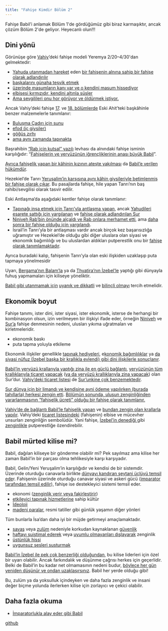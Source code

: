 ```yaml
---
title: "Fahişe Kimdir Bölüm 2"
---
```



Fahişe Babil’i anlamak Bölüm 1'de gördüğümüz gibi biraz karmaşıktır, ancak çözüm Bölüm 2'de geliyor. Heyecanlı olun!!!


## Dini yönü

<a name="bc8e"></a>
Görünüşe göre [Vahiy](https://www.bibleserver.com/TR/Vahiy17)’deki fahişe modeli Yeremya 2/20–4/30'dan gelmektedir:

- [Yahuda utanmadan hareket](https://www.bibleserver.com/TR/Yeremya2%3A20) eden [bir fahişenin alnına sahip bir fahişe olarak adlandırılır](https://www.bibleserver.com/TR/Yeremya3%3A3)
- [başkalarını günaha teşvik etmek](https://www.bibleserver.com/TR/Yeremya2%3A33)
- [üzerinde masumların kanı var ve o kendini masum hissediyor](https://www.bibleserver.com/TR/Yeremya2%3A34-35)
- [elbisesi kırmızıdır, kendini altınla süsler](https://www.bibleserver.com/TR/Yeremya4%3A30)
- [Ama sevgilileri onu hor görüyor ve öldürmek istiyor.](https://www.bibleserver.com/TR/Yeremya4%3A30)


Ancak Vahiy’deki fahişe [17](https://www.bibleserver.com/TR/Vahiy17%3A4). ve [18. bölümlerde](https://www.bibleserver.com/TR/Vahiy18%3A16) Eski Ahit’teki başkâhinle benzer malzemelerle tanımlanır:

- [Buluşma Çadırı için sunu](https://www.bibleserver.com/TR/M%C4%B1s%C4%B1rdan%20%C3%87%C4%B1k%C4%B1%C5%9F25%3A3-7)
- [efod (iç giysiler)](https://www.bibleserver.com/TR/M%C4%B1s%C4%B1rdan%20%C3%87%C4%B1k%C4%B1%C5%9F25%3A3-7)
- [göğüs zırhı](https://www.bibleserver.com/TR/M%C4%B1s%C4%B1rdan%20%C3%87%C4%B1k%C4%B1%C5%9F28%3A15-20)
- [ama aynı zamanda tapınakta](https://www.bibleserver.com/TR/2.Tarihler2%3A13-14)


Başrahibin [“Rab için kutsal” yazılı](https://www.bibleserver.com/TR/M%C4%B1s%C4%B1rdan%20%C3%87%C4%B1k%C4%B1%C5%9F28%3A35-38) levhası da alnındaki fahişe isminin karşılığıdır: “[Fahişelerin ve yeryüzünün iğrençliklerinin anası büyük Babil](https://www.bibleserver.com/TR/Vahiy17%3A5)”.

[Ayrıca fahişelik yapan bir kâhinin kızının ateşte yakılması](https://www.bibleserver.com/TR/Levililer21%3A9) da [Babil’e verilen hükümdür](https://www.bibleserver.com/TR/Vahiy18%3A8).

Hezekiel’de Tanrı [Yeruşalim’in karşısına aynı kâhin giysileriyle betimlenmiş bir fahişe olarak çıkar](https://www.bibleserver.com/TR/Hezekiel16%3A13-26). Bu pasajlarda fahişe, hile yapan Tanrı’nın baş rahibi/sevgilisi olarak tasvir edilir.

Eski Antlaşma’da aşağıdaki kentler fahişe olarak tanımlanır:

- [Tapınağı inşa etmek için Tanrı’yla antlaşma yapan](https://www.bibleserver.com/TR/1.Krallar5%3A12), ancak [Yahudileri esarete sattığı için yargılanan](https://www.bibleserver.com/TR/Amos1%3A9) ve [fahişe olarak adlandırılan Sur](https://www.bibleserver.com/TR/Ye%C5%9Faya23%3A15-18)
- [Niniveh Rab’bin önünde alçaldı ve Rab onlara merhamet etti](https://www.bibleserver.com/TR/Yunus3%3A5-10), ama [daha sonra bir fahişe olduğu için yargılandı](https://www.bibleserver.com/TR/Nahum3%3A4-7).
- İsrail’in Tanrı’yla bir antlaşması vardır ancak birçok kez başarısızlığa uğramıştır ve Hezekiel’de olduğu gibi diğer uluslara olan siyasi ve ekonomik bağımlılığı ve bu uluslardan aldıkları putperestlik onu bir [fahişe olarak tanımlamaktadır](https://www.bibleserver.com/TR/Hezekiel16%3A15-41).


Ayrıca buradaki kalıp, fahişenin Tanrı’yla olan eski ilişkiden uzaklaşıp puta tapmaya yönelmesidir

Uyarı, [Bergama’nın Balam’la](https://www.bibleserver.com/TR/Vahiy2%3A14) ya da [Thyatira’nın İzebel’le](https://www.bibleserver.com/TR/Vahiy2%3A20-22) yaptığı gibi dünyayla fuhuş yapmamaları için kiliseye yöneliktir.

[Babil gibi utanmamak için](https://www.bibleserver.com/TR/Vahiy17%3A16) [uyanık ve dikkatli](https://www.bibleserver.com/TR/Vahiy16%3A15) ve [bilinçli olmayı](https://www.bibleserver.com/TR/Vahiy3%3A17-18) tercih etmelidir.


## Ekonomik boyut

<a name="fb4b"></a>
Fahişe tanımı, ister dini, ister siyasi, ister ekonomik, isterse de herhangi bir kombinasyon olsun, izin verilmeyen bir ilişkiyi ifade eder, örneğin [Niniveh](https://www.bibleserver.com/TR/Nahum3%3A4-5) ve [Sur’a](https://www.bibleserver.com/TR/Ye%C5%9Faya23%3A15-18) fahişe denmesinin nedeni, ulusları yıkıma uğratmaları ve kirletmeleridir.

- ekonomik baskı
- puta tapma yoluyla etkileme


Ekonomik ilişkiler genellikle [tapınak hediyeleri](https://www.bibleserver.com/TR/Mika1%3A7), e[konomik bağımlılıklar](https://www.bibleserver.com/TR/Nahum3%3A4) ya [da siyasi nüfuz (İzebel başka bir krallıkla evlendi) gibi dini ilişkilerle sonuçlanır](https://www.bibleserver.com/TR/2.Krallar9%3A22).

[Babil’in yeryüzü krallarıyla yaptığı zina ile en güçlü bağlantı](https://www.bibleserver.com/TR/Vahiy17%3A2), [yeryüzünün tüm krallıklarıyla ticaret yapacak](https://www.bibleserver.com/TR/Ye%C5%9Faya23%3A17) ([ya da yeryüzü krallıklarıyla zina yapacak](https://biblehub.com/interlinear/isaiah/23-17.htm)) olan Sur’dur. [Vahiy’deki ticaret listesi](https://www.bibleserver.com/TR/Vahiy18%3A12-13) de [Sur’unkine çok benzemektedir](https://www.bibleserver.com/TR/Hezekiel27).

[Sur dünya için bir limandı ve kendisine ayni ödeme yapılırken (burada tahıllarla) herkesi zengin etti](https://www.bibleserver.com/TR/Ye%C5%9Faya23%3A1-3). [Bölümün sonunda, ulusun zenginliğinden yararlanmasının “fahişelik ücreti” olduğu bir fahişe olarak tanımlanır.](https://www.bibleserver.com/TR/Ye%C5%9Faya23%3A16-18)

[Vahiy’de de bağlantı Babil’le fahişelik yapan](https://www.bibleserver.com/TR/Vahiy18%3A3) ve [bundan zengin olan krallarla yapılır](https://www.bibleserver.com/TR/Vahiy18%3A9). Vahiy’deki [ticaret listesindeki](https://www.bibleserver.com/TR/Hezekiel27) (fahişenin) elbise ve mücevher unsurları zenginliğin sembolüdür. Yani fahişe, [İzebel’in denediği ](https://www.bibleserver.com/TR/2.Krallar9%3A30)gibi [zenginlikle](https://www.bibleserver.com/TR/Yeremya4%3A30) putperestliğe özendirebilir.


## Babil mürted kilise mi?

<a name="2815"></a>
Babil, dağılan kiliseye bir gönderme olabilir mi? Pek sayılmaz ama kilise her zaman Babil’in bir parçası olma tehlikesiyle karşı karşıyadır.

Babil, Gelin/Yeni Yeruşalim’in karşılığıdır ve kendisi de bir sistemdir. Üzerinde oturduğu canavarla birlikte [dünyayı kandıran şeytani üçlüyü temsil ede](../../../content/beasts/expl/the-nature-of-the-beast-in-the-book-of-revelation/index.html)r. Fahişenin üzerinde oturduğu canavar siyasi ve askeri gücü ([imparator tarafından temsil edilir](../../../content/beasts/expl/the-beasts-and-the-666-in-historical-context/index.html)), fahişe ise destekleyici sistemi temsil eder.

- ekonomi ([zenginlik verir veya fakirleştirir](https://www.bibleserver.com/TR/Vahiy13%3A16-17))
- [etkileyici tapınak hizmetlerine](https://www.bibleserver.com/TR/Vahiy13%3A13-15) sahip kültür
- [İdeoloji](https://www.bibleserver.com/TR/Vahiy13%3A12)
- [madeni paralar](../../../content/harlot/expl/the-whore-in-revelation-a-mocking-of-the-roman-empire/index.html), resmi tatiller gibi günlük yaşamın diğer yönleri


Tüm bunlarla İsa’dan daha iyi bir müjde getirmeyi amaçlamaktadır.

- [savaş](https://www.bibleserver.com/TR/Vahiy13%3A7) veya [zulüm](https://www.bibleserver.com/TR/Vahiy13%3A10) nedeniyle korkudan kaynaklanan [güvenlik](https://www.bibleserver.com/TR/Vahiy13%3A4)
- [haftayı suistimal ederek](https://www.bibleserver.com/TR/Vahiy6%3A5-6) veya [uyumlu olmayanları dışlayarak](https://www.bibleserver.com/TR/Vahiy13%3A16-17) zenginlik
- [üstünlük hissi](https://www.bibleserver.com/TR/Vahiy13%3A13-14)
- [uygunsuz sesleri susturmak](https://www.bibleserver.com/TR/Vahiy17%3A6)


[Babil’in İzebel ile pek çok benzerliği olduğundan](../../../content/harlot/expl/who-is-the-whore-babel-part-1/index.html), bu kilise liderleri için özel bir uyarı olabilir. Ancak farkındalık ve düşünme çağrısı herkes için geçerlidir. Belki de Babil’in bu kadar net olmamasının nedeni budur, [böylece her gün yeniden düşünür ve ondan uzaklaşırsınız](https://www.bibleserver.com/TR/Vahiy18%3A4). Babil her yerde olduğu gibi!

Bu, zulüm ya da yoksulluk içindeyken ve daha fazla zenginlik ve insani değer biçme yolunda ilerlerken kilise için zorlayıcı ve çekici olabilir.


## Daha fazla okuma

<a name="432c"></a>
- [İmparatorlukla alay eder gibi Babil](../../../content/harlot/expl/the-whore-in-revelation-a-mocking-of-the-roman-empire/index.html)







[github](https://github.com/revelation-today/revelation-today/blob/main/exampleSite/content/docs/content/harlot/expl/who-is-the-whore-babel-part-2.tr.md)
